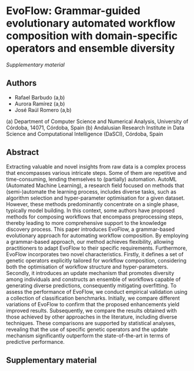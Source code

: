 # EvoFlow: Grammar-guided evolutionary automated workflow composition with domain-specific operators and ensemble diversity
_Supplementary material_ 

## Authors
- Rafael Barbudo (a,b)
- Aurora Ramírez (a,b)
- José Raúl Romero (a,b)

(a) Department of Computer Science and Numerical Analysis, University of Córdoba, 14071, Córdoba, Spain
(b) Andalusian Research Institute in Data Science and Computational Intelligence (DaSCI), Córdoba, Spain


## Abstract 
Extracting valuable and novel insights from raw data is a complex process that encompasses various intricate steps. Some of them are repetitive and time-consuming, lending themselves to (partially) automation. AutoML (Automated Machine Learning), a research field focused on methods that (semi-)automate the learning process, includes diverse tasks, such as algorithm selection and hyper-parameter optimisation for a given dataset. However, these methods predominantly concentrate on a single phase, typically model building. In this context, some authors have proposed methods for composing workflows that encompass preprocessing steps, thereby leading to more comprehensive support to the knowledge discovery process. This paper introduces EvoFlow, a grammar-based evolutionary approach for automating workflow composition. By employing a grammar-based approach, our method achieves flexibility, allowing practitioners to adapt EvoFlow to their specific requirements. Furthermore, EvoFlow incorporates two novel characteristics. Firstly, it defines a set of genetic operators explicitly tailored for workflow composition, considering both the optimisation of workflow structure and hyper-parameters. Secondly, it introduces an update mechanism that promotes diversity among individuals and constructs an ensemble of workflows capable of generating diverse predictions, consequently mitigating overfitting. To assess the performance of EvoFlow, we conduct empirical validation using a collection of classification benchmarks. Initially, we compare different variations of EvoFlow to confirm that the proposed enhancements yield improved results. Subsequently, we compare the results obtained with those achieved by other approaches in the literature, including diverse techniques. These comparisons are supported by statistical analyses, revealing that the use of specific genetic operators and the update mechanism significantly outperform the state-of-the-art in terms of predictive performance.

## Supplementary material

